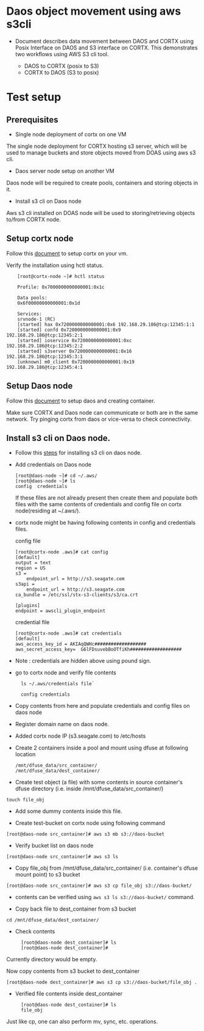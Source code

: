 # Daos object movement using aws s3cli

- Document describes data movement between DAOS and CORTX using Posix Interface on DAOS and S3 interface on CORTX. This demonstrates two workflows using AWS S3 cli tool.

   - DAOS to CORTX (posix to S3)
   - CORTX to DAOS (S3 to posix)

# Test setup

## Prerequisites

* Single node deployment of cortx on one VM

The single node deployment for CORTX hosting s3 server, which will be used to manage buckets and store objects moved from DOAS using aws s3 cli.

* Daos server node setup on another VM
  
Daos node will be required to create pools, containers and storing objects in it.

* Install s3 cli on Daos node

Aws s3 cli installed on DOAS node will be used to storing/retrieving objects to/from CORTX node.
    
## Setup cortx node

Follow this [document](https://github.com/Seagate/cortx/blob/main/QUICK_START.md) to setup cortx on your vm.

Verify the installation using hctl status.

        [root@cortx-node ~]# hctl status

        Profile: 0x7000000000000001:0x1c

        Data pools:
        0x6f00000000000001:0x1d

        Services:
        srvnode-1 (RC)
        [started] hax 0x7200000000000001:0x6 192.168.29.186@tcp:12345:1:1
        [started] confd 0x7200000000000001:0x9 192.168.29.186@tcp:12345:2:1
        [started] ioservice 0x7200000000000001:0xc 192.168.29.186@tcp:12345:2:2
        [started] s3server 0x7200000000000001:0x16 192.168.29.186@tcp:12345:3:1
        [unknown] m0_client 0x7200000000000001:0x19 192.168.29.186@tcp:12345:4:1

## Setup Daos node

Follow this [document](https://github.com/Seagate/cortx-experiments/blob/main/daos-cortx/docs/setup_daos.md) to setup daos and creating container.
  
Make sure CORTX and Daos node can communicate or both are in the same network. Try pinging cortx from daos or vice-versa to check connectivity.

## Install s3 cli on Daos node.

* Follow this [steps](https://github.com/Seagate/cortx-s3server/blob/main/docs/CORTX-S3%20Server%20Quick%20Start%20Guide.md#14-test-your-build-using-s3-cli) for installing s3 cli on daos node. 
 
* Add credentials on Daos node

      [root@daos-node ~]# cd ~/.aws/
      [root@daos-node ~]# ls
      config  credentials

   If these files are not already present then create them and populate both files with the same contents of credentials and config file on cortx node(residing at ~/.aws/).

- cortx node might be having following contents in config and credentials files.

   config file

      [root@cortx-node .aws]# cat config
      [default]
      output = text
      region = US
      s3 =
          endpoint_url = http://s3.seagate.com
      s3api =
          endpoint_url = http://s3.seagate.com
      ca_bundle = /etc/ssl/stx-s3-clients/s3/ca.crt

      [plugins]
      endpoint = awscli_plugin_endpoint

   credential file

      [root@cortx-node .aws]# cat credentials
      [default]
      aws_access_key_id = AKIAqQWHc###################
      aws_secret_access_key=  G6lFDsuvebBoOTfiKh###################

- Note : credentials are hidden above using pound sign.

- go to cortx node and verify file contents

        ls ~/.aws/credentials file`

        config credentials

- Copy contents from here and populate credentials and config files on daos node

* Register domain name on daos node.

- Added cortx node IP (s3.seagate.com) to /etc/hosts

* Create 2 containers inside a pool and mount using dfuse at following location

      /mnt/dfuse_data/src_container/
      /mnt/dfuse_data/dest_container/

* Create test object (a file) with some contents in source container's dfuse directory (i.e. inside /mnt/dfuse_data/src_container/)

`touch file_obj`

- Add some dummy contents inside this file.

* Create test-bucket on cortx node using following command

`[root@daos-node src_container]# aws s3 mb s3://daos-bucket`

* Verify bucket list on daos node

`[root@daos-node src_container]# aws s3 ls`

* Copy file_obj from /mnt/dfuse_data/src_container/ (i.e. container's dfuse mount point) to s3 bucket

`[root@daos-node src_container]# aws s3 cp file_obj s3://daos-bucket/`

- contents can be verified using `aws s3 ls s3://daos-bucket/` command.

* Copy back file to dest_container from s3 bucket

`cd /mnt/dfuse_data/dest_container/`

- Check contents

        [root@daos-node dest_container]# ls
        [root@daos-node dest_container]# 
 
 Currently directory would be empty.
 
 Now copy contents from s3 bucket to dest_container

`[root@daos-node dest_container]# aws s3 cp s3://daos-bucket/file_obj .`

* Verified file contents inside dest_container

        [root@daos-node dest_container]# ls
        file_obj

Just like cp, one can also perform mv, sync, etc. operations.
